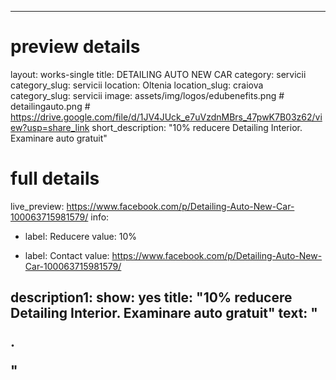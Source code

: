 
---
# preview details
layout: works-single
title: DETAILING AUTO NEW CAR
category: servicii
category_slug: servicii
location: Oltenia
location_slug:  craiova
category_slug: servicii
image: assets/img/logos/edubenefits.png # detailingauto.png  #  https://drive.google.com/file/d/1JV4JUck_e7uVzdnMBrs_47pwK7B03z62/view?usp=share_link
short_description: "10% reducere Detailing Interior. Examinare auto gratuit"


# full details
live_preview: https://www.facebook.com/p/Detailing-Auto-New-Car-100063715981579/
info:
  - label: Reducere
    value: 10%

  - label: Contact
    value: https://www.facebook.com/p/Detailing-Auto-New-Car-100063715981579/

description1:
  show: yes
  title:  "10% reducere Detailing Interior. Examinare auto gratuit"
  text: "<p>.</p>"
---

